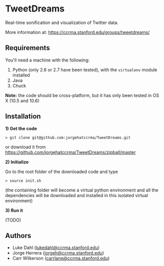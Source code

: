 TweetDreams
===========

Real-time sonification and visualization of Twitter data.

More information at: https://ccrma.stanford.edu/groups/tweetdreams/


Requirements
------------

You'll need a machine with the following:

1. Python (only 2.6 or 2.7 have been tested), with the `virtualenv` module installed
2. Java
3. Chuck

**Note:** the code should be cross-platform, but it has only been tested in OS X (10.5 and 10.6)


Installation
------------

**1) Get the code**

	> git clone git@github.com:jorgehatccrma/TweetDreams.git
	
or download it from  https://github.com/jorgehatccrma/TweetDreams/zipball/master


**2) Initialize**

Go to the root folder of the downloaded code and type

	> source init.sh
	
(the containing folder will become a virtual python environment and all the dependencies will be downloaded and installed in this isolated virtual environment)

**3) Run it** 

(TODO)



Authors
-------
* Luke Dahl (lukedahl@ccrma.stanford.edu)
* Jorge Herrera (jorgeh@ccrma.stanford.edu)
* Carr Wilkerson (carrlane@ccrma.stanford.edu)
